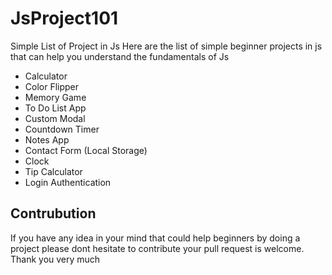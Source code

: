 # JsProject101
Simple List of Project in Js
Here are the list of simple beginner projects in js that can help you understand the fundamentals of Js

* Calculator
* Color Flipper
* Memory Game
* To Do List App
* Custom Modal 
* Countdown Timer
* Notes App
* Contact Form (Local Storage)
* Clock
* Tip Calculator
* Login Authentication

## Contrubution
If you have any idea in your mind that could help beginners by doing a project please dont hesitate to contribute your pull request is welcome. Thank you very much
